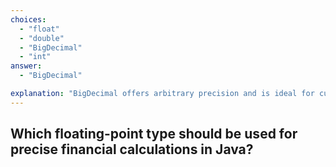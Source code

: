 ```yaml
---
choices:
  - "float"
  - "double"
  - "BigDecimal"
  - "int"
answer:
  - "BigDecimal"

explanation: "BigDecimal offers arbitrary precision and is ideal for currency, tax, and billing calculations."
---
```


## Which floating-point type should be used for precise financial calculations in Java?
